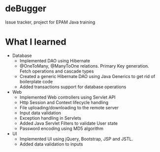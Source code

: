 # deBugger
Issue tracker, project for EPAM Java training

# What I learned
* Database
    * Implemented DAO using Hibernate
    * @OneToMany, @ManyToOne relations. Primary Key generation. Fetch operations and cascade types
    * Created a generic Hibernate DAO using Java Generics to get rid of boilerplate code
    * Added transactions support for database operations
* Web
    * Implemented Web controllers using Servlet API
    * Http Session and Context lifecycle handling
    * File uploading/downloading to the remote server
    * Input data validation
    * Exception handling in Servlets
    * Added Java Servlet Filters to validate User state
    * Password encoding using MD5 algorithm
* UI
    * Implemented UI using jQuery, Bootstrap, JSP and JSTL.
    * Added data validation to inputs

